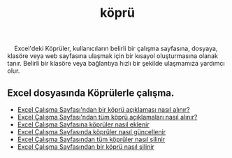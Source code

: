 ﻿---
title: köprü
second_title: Aspose.Cells Cloud Documen
type: docs
url: /tr/hyperlinks/
aliases: [/working-with-hyperlinks/,/working-with-hyperlink/]
keywords: REST API, hyperlinks, spreadsheets, exce
description: "Cells.Cloud API for Excel çalıştırma: Excel dosyasında köprülerle çalışma"
weight: 100
---
&nbsp;&nbsp;&nbsp;&nbsp;Excel'deki Köprüler, kullanıcıların belirli bir çalışma sayfasına, dosyaya, klasöre veya web sayfasına ulaşmak için bir kısayol oluşturmasına olanak tanır. Belirli bir klasöre veya bağlantıya hızlı bir şekilde ulaşmamıza yardımcı olur.

## Excel dosyasında Köprülerle çalışma.

- [Excel Çalışma Sayfası'ndan bir köprü açıklaması nasıl alınır?](/cells/tr/hyperlinks/get/)
- [Excel Çalışma Sayfası'ndan tüm köprü açıklamaları nasıl alınır?](/cells/tr/hyperlinks/get-all/)
- [Excel Çalışma Sayfasına köprüler nasıl eklenir](/cells/tr/hyperlinks/add/)
- [Excel Çalışma Sayfasında köprüler nasıl güncellenir](/cells/tr/hyperlinks/update/)
- [Excel Çalışma Sayfasından tüm köprüler nasıl silinir](/cells/tr//hyperlinks/clear/)
- [Excel Çalışma Sayfasından bir köprü nasıl silinir](/cells/tr//hyperlinks/delete/)

